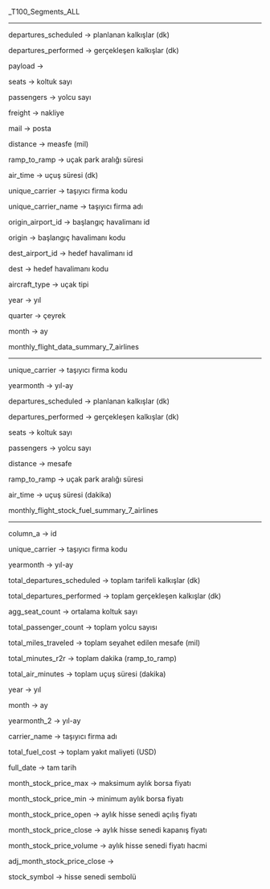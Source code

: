 <year>_T100_Segments_ALL
*********************************************

departures_scheduled		->	planlanan kalkışlar (dk)

departures_performed		->	gerçekleşen kalkışlar (dk)

payload				->	

seats				->	koltuk sayı

passengers			->	yolcu sayı

freight				->	nakliye

mail				->	posta

distance			->	measfe (mil)

ramp_to_ramp			->	uçak park aralığı süresi

air_time			->	uçuş süresi (dk)

unique_carrier			->	taşıyıcı firma kodu

unique_carrier_name		->	taşıyıcı firma adı

origin_airport_id		->	başlangıç havalimanı id

origin				->	başlangıç havalimanı kodu

dest_airport_id			->	hedef havalimanı id

dest				->	hedef havalimanı kodu

aircraft_type			->	uçak tipi

year				->	yıl

quarter				->	çeyrek

month				->	ay


monthly_flight_data_summary_7_airlines
*********************************************

unique_carrier			->	taşıyıcı firma kodu

yearmonth			->	yıl-ay

departures_scheduled		->	planlanan kalkışlar (dk)

departures_performed		->	gerçekleşen kalkışlar (dk)

seats				->	koltuk sayı

passengers			->	yolcu sayı

distance			->	mesafe

ramp_to_ramp			->	uçak park aralığı süresi

air_time			->	uçuş süresi (dakika)


monthly_flight_stock_fuel_summary_7_airlines
*********************************************

column_a			->	id

unique_carrier			->	taşıyıcı firma kodu

yearmonth			->	yıl-ay

total_departures_scheduled	->	toplam tarifeli kalkışlar (dk)

total_departures_performed	->	toplam gerçekleşen kalkışlar (dk)

agg_seat_count			->	ortalama koltuk sayı

total_passenger_count		->	toplam yolcu sayısı

total_miles_traveled		->	toplam seyahet edilen mesafe (mil)

total_minutes_r2r		->	toplam dakika (ramp_to_ramp)

total_air_minutes		->	toplam uçuş süresi (dakika)

year				->	yıl

month				->	ay

yearmonth_2			->	yıl-ay

carrier_name			->	taşıyıcı firma adı

total_fuel_cost			->	toplam yakıt maliyeti (USD)

full_date			->	tam tarih

month_stock_price_max		->	maksimum aylık borsa fiyatı

month_stock_price_min		->	minimum aylık borsa fiyatı

month_stock_price_open		->	aylık hisse senedi açılış fiyatı

month_stock_price_close		->	aylık hisse senedi kapanış fiyatı

month_stock_price_volume	->	aylık hisse senedi fiyatı hacmi

adj_month_stock_price_close	->	

stock_symbol			->	hisse senedi sembolü